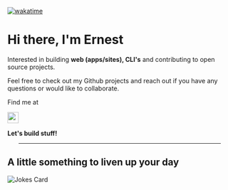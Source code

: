 
 
 [![wakatime](https://wakatime.com/badge/user/18434bcc-e58a-4b5e-bba4-b9a9796bfc7d.svg)](https://wakatime.com/@18434bcc-e58a-4b5e-bba4-b9a9796bfc7d)
 

# Hi there, I'm Ernest

Interested in building **web (apps/sites), CLI's** and contributing to open source projects.

Feel free to check out my Github projects and reach out if you have any questions or would like to collaborate.

Find me at

<a href="https://twitter.com/_musaubrian"><img src="https://img.shields.io/badge/twitter-%231DA1F2.svg?&style=for-the-badge&logo=twitter&logoColor=white" height=25></a> 

**Let's build stuff!**
 

<div align=center>
  <hr width="90%"/>
</div>




<h2> A little something to liven up your day </h2>

<!-- ![dancing-gopher](https://user-images.githubusercontent.com/94367979/212128324-b530e07c-9cee-49eb-8b31-f0dfd8a76cdf.gif) -->
![Jokes Card](https://readme-jokes.vercel.app/api?theme=gruvbox-material)
